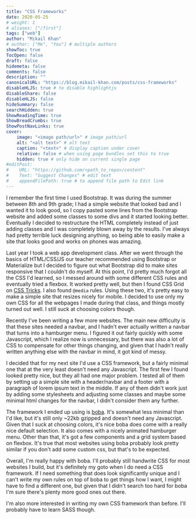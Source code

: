 ```yaml
---
title: "CSS Frameworks"
date: 2020-05-25
# weight: 1
# aliases: ["/first"]
tags: ["web"]
author: "Mikail Khan"
# author: ["Me", "You"] # multiple authors
showToc: true
TocOpen: false
draft: false
hidemeta: false
comments: false
description: ""
canonicalURL: "https://blog.mikail-khan.com/posts/css-frameworks"
disableHLJS: true # to disable highlightjs
disableShare: false
disableHLJS: false
hideSummary: false
searchHidden: true
ShowReadingTime: true
ShowBreadCrumbs: true
ShowPostNavLinks: true
cover:
    image: "<image path/url>" # image path/url
    alt: "<alt text>" # alt text
    caption: "<text>" # display caption under cover
    relative: false # when using page bundles set this to true
    hidden: true # only hide on current single page
#editPost:
#    URL: "https://github.com/<path_to_repo>/content"
#    Text: "Suggest Changes" # edit text
#    appendFilePath: true # to append file path to Edit link
---
```


I remember the first time I used Bootstrap. It was during the summer between 8th and 9th grade; I had a simple website that looked bad and I wanted it to look good, so I copy pasted some lines from the Bootstrap website and added some classes to some divs and it started looking better. Eventually I decided to restructure the HTML completely instead of just adding classes and I was completely blown away by the results. I've always had pretty terrible luck designing anything, so being able to easily make a site that looks good and works on phones was amazing.

Last year I took a web app development class. After we went through the basics of HTML/CSS/JS our teacher recommended using Bootstrap or Materialize but I decided to figure out what Bootstrap did to make sites responsive that I couldn't do myself. At this point, I'd pretty much forgot all the CSS I'd learned, so I messed around with some different CSS rules and eventually tried a flexbox. It worked pretty well, but then I found CSS Grid on [CSS Tricks](https://css-tricks.com/snippets/css/complete-guide-grid/).  I also found `@media` rules. Using these two, it's pretty easy to make a simple site that resizes nicely for mobile. I decided to use only my own CSS for all the webpages I made during that class, and things mostly turned out well. I still suck at choosing colors though.

Recently I've been writing a few more websites. The main new difficulty is that these sites needed a navbar, and I hadn't ever actually written a navbar that turns into a hamburger menu. I figured it out fairly quickly with some Javascript, which I realize now is unnecessary, but there was also a lot of CSS to compensate for other things changing, and given that I hadn't really written anything else with the navbar in mind, it got kind of messy.

I decided that for my next site I'd use a CSS framework, but a fairly minimal one that at the very least doesn't need any Javascript. The first few I found looked pretty nice, but they all had one major problem. I tested all of them by setting up a simple site with a header/navbar and a footer with a paragraph of lorem ipsum text in the middle. If any of them didn't work just by adding some stylesheets and adjusting some classes and maybe some minimal html changes for the navbar, I didn't consider them any further.

The framework I ended up using is [boba](https://www.buildwithboba.com/). It's somewhat less minimal than I'd like, but it's still only ~22kb gzipped and doesn't need any Javascript. Given that I suck at choosing colors, it's nice boba does come with a really nice default selection. It also comes with a nicely animated hamburger menu. Other than that, it's got a few components and a grid system based on flexbox. It's true that most websites using boba probably look pretty similar if you don't add some custom css, but that's to be expected.

Overall, I'm really happy with boba. I'll probably still handwrite CSS for most websites I build, but it's definitely my goto when I do need a CSS framework. If I need something that does look significantly unique and I can't write my own rules on top of boba to get things how I want, I might have to find a different one, but given that I didn't search too hard for boba I'm sure there's plenty more good ones out there.

I'm also more interested in writing my own CSS framework than before. I'll probably have to learn SASS though. 
